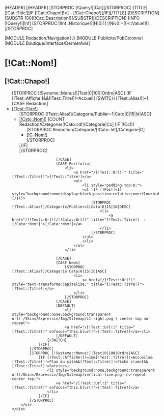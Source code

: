 [HEADER]
	   <link rel="stylesheet" type="text/css" media="screen,print" href="Skins/Expressiv/Css/slickmap.css" />
[/HEADER]
[STORPROC [!Query!]|Cat][/STORPROC]
[TITLE][!Cat::Title!][IF [!Cat::Chapo!]!=] - [!Cat::Chapo!][/IF][/TITLE]
[DESCRIPTION][SUBSTR 100][!Cat::Description!][/SUBSTR][/DESCRIPTION]
[INFO [!Query!]|Inf]
[STORPROC [!Inf::Historique!]|H|0|1]
	[!Niv0:=[!H::Value!]!]
[/STORPROC]
<!--- colonne de gauche + le contenu -->
<div class="colonneGauche">
	[MODULE Redaction/Navigation]
//	[MODULE Publicite/PubColonne]
	[MODULE Boutique/Interface/DernierAvis]
</div> <!-- fin colonne gauche-->
<!--- contenu central -->
<div class="centre">	
	<div class="TitreCat">
		<div class="TextDefault" style="height:auto;">
			<h1>[!Cat::Nom!]</h1>
			<h2 style="left:0;">[!Cat::Chapo!]</h2>
		</div>
	</div>
	<div class="sitemap">	
		<ul>
			[STORPROC [!Systeme::Menus!]|Test|0|100|Ordre|ASC]
				[IF [!Test::Affiche!]&&[!Test::Titre!]!=Accueil]
					[SWITCH [!Test::Alias!]|~]
						[CASE Redaction]
							<li>
							<a href="/[!Test::Url!]" title="[!Test::Titre!]">[!Test::Titre!]</a>
								<ul style="background:none;">
									[STORPROC [!Test::Alias!]/Categorie/Publier=1|Cato|0|15|Id|ASC]
										<li>
										<a href="/[!Test::Url!]/[!Cato::Url!]" title="[!Test::Titre!] :  [!Cato::Nom!]">[!Cato::Nom!]</a>
											[COUNT Redaction/Categorie/[!Cato::Id!]/Categorie|Cc]
											[IF [!Cc!]]
											<ul [IF [!Pos!]=1] style="background:none;display:block;position:relative;overflow:hidden;"[/IF]>
												[STORPROC Redaction/Categorie/[!Cato::Id!]/Categorie|C]
												<li style="">
												<a href="/[!Test::Url!]/[!Cato::Url!]/[!C::Url!]" title="[!Test::Titre!] :  [!Cato::Nom!],  [!C::Nom!]">[!C::Nom!]</a>
												</li>
												[/STORPROC]
											</ul>
											[/IF]
										</li>
									[/STORPROC]
								</ul>
							</li>
							
						[/CASE]
						[CASE Portfolio]
							<li>
								<a href="/[!Test::Url!]" title="[!Test::Titre!]">[!Test::Titre!]</a>
								<ul>
									<li style="padding-top:0;">
									<ul [IF [!Pos!]=1] style="background:none;display:block;position:relative;overflow:hidden;"[/IF]>
										[STORPROC [!Test::Alias!]/Categorie/Publier=1|Cata|0|15|Id|DESC]
											<li>
												<a href="/[!Test::Url!]/[!Cata::Url!]" title="[!Test::Titre!]  : [!Cata::Nom!]">[!Cata::Nom!]</a>
											</li>
										[/STORPROC]
									</ul>
									</li>
								</ul>
							</li>
							
						[/CASE]
						[CASE News]
							[STORPROC [!Test::Alias!]/Categorie|Cata|0|15|Id|ASC]
								<li>
									<a href="/[!Test::Url!]" style="text-transforme:capitalize;" title="[!Test::Titre!]">[!Test::Titre!]</a>
								</li>
							[/STORPROC]
						[/CASE]
						[DEFAULT]
							<li style="background:none;background:transparent url('/Skins/Expressiv/Img/Sitemap/L1-right.png') center top no-repeat">
							<a href="/[!Test::Url!]" title="[!Test::Titre!]" onfocus="this.blur()">[!Test::Titre!]</a></li>
						[/DEFAULT]
					[/SWITCH]
				[/IF]
			[/STORPROC]
			[STORPROC [!Systeme::Menus!]|Test|0|100|Ordre|ASC]
				[IF [!Test::Affiche!]!=1&&[!Test::Titre!]!=Accueil&&[!Test::Titre!]!=Plan du site&&[!Test::Titre!]!=Fiche client&&[!Test::Titre!]!=Services]
					<li style="background:none;background:transparent url(/Skins/Expressiv/Img/Sitemap/vertical-line.png) no-repeat center top;">
						<a href="/[!Test::Url!]" title="[!Test::Titre!]" onfocus="this.blur()">[!Test::Titre!]</a>
					</li>
				[/IF]
			[/STORPROC]
		</ul>
	</div>
</div>
